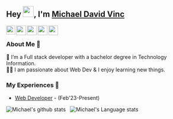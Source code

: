 ## Hey <img src="https://github.com/TheDudeThatCode/TheDudeThatCode/blob/master/Assets/Hi.gif" width="29px">, I'm [Michael David Vinc]([https://www.linkedin.com/in/michael-david-vinc-9b096a210/]) 
<!--
**isupersky/isupersky** is a ✨ _special_ ✨ repository because its `README.md` (this file) appears on your GitHub profile.

Here are some ideas to get you started:

- 🔭 I’m currently working on ...
- 🌱 I’m currently learning ...
- 👯 I’m looking to collaborate on ...
- 🤔 I’m looking for help with ...
- 💬 Ask me about ...
- 📫 How to reach me: ...
- 😄 Pronouns: ...
- ⚡ Fun fact: ...
-->


<a href="https://www.linkedin.com/in/aakash9868sinha/">
  <img align="left" width="24px" src="https://cdn.jsdelivr.net/npm/simple-icons@v3/icons/linkedin.svg"  />
</a>
<a href="https://twitter.com/isupersky">
  <img align="left" width="26px" src="https://cdn.jsdelivr.net/npm/simple-icons@v3/icons/twitter.svg" />
</a>
<a href="mailto:mailtomeaakash@gmail.com">
  <img align="left" width="26px" src="https://cdn.jsdelivr.net/npm/simple-icons@v3/icons/gmail.svg" />
</a>
<a href="https://www.youtube.com/channel/UCiiOUy5NitscX1Ao8on70Rw">
  <img align="left" width="26px" src="https://cdn.jsdelivr.net/npm/simple-icons@v3/icons/youtube.svg" />
</a>
<a href="https://isupersky.medium.com/">
  <img align="left" width="26px" src="https://cdn.jsdelivr.net/npm/simple-icons@v3/icons/medium.svg" />
</a>

<br />

### About Me 🚀
🌱 I’m a Full stack developer with a bachelor degree in Technology Information. </br>
👨‍💻  I am passionate about Web Dev & I enjoy learning new things. </br>

### My Experiences 🙌
- [Web Developer](https://www.aprilasia.com/en/) - (Feb'23-Present)

![Michael's github stats](https://github-readme-stats.vercel.app/api?username=michaeldavidvinc1&show_icons=true&hide_border=true)&nbsp;&nbsp;
![Michael's Language stats](https://github-readme-stats-eight-theta.vercel.app/api/top-langs/?username=michaeldavidvinc1&layout=compact&langs_count=8&hide_border=true)
<br />


<!--### 📕 Blog Posts
- [React-Redux : A basic intro for Back-end developers](https://isupersky.medium.com/react-redux-intro-for-back-end-developers-5113c0a498a9)
- [Add a README for your profile : GitHub feature](https://isupersky.medium.com/add-a-readme-for-your-profile-github-feature-8f1ac11cb112)
<br/>

![visitors](https://visitor-badge.laobi.icu/badge?page_id=michaeldavidvinc1.michaeldavidvinc1) -->
